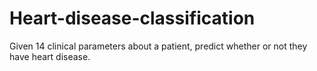 # Heart-disease-classification
Given 14 clinical parameters about a patient, predict whether or not they have heart disease. 
